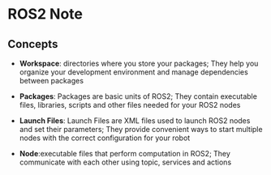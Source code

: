 # ROS2 Note

## Concepts

* **Workspace**: directories where you store your packages; They help you organize your development environment and manage dependencies between packages

* **Packages**: Packages are basic units of ROS2; They contain executable files, libraries, scripts and other files needed for your ROS2 nodes

* **Launch Files**: Launch Files are XML files used to launch ROS2 nodes and set their parameters; They provide convenient ways to start multiple nodes with the correct configuration for your robot

* **Node**:executable files that perform computation in ROS2; They communicate with each other using topic, services and actions
